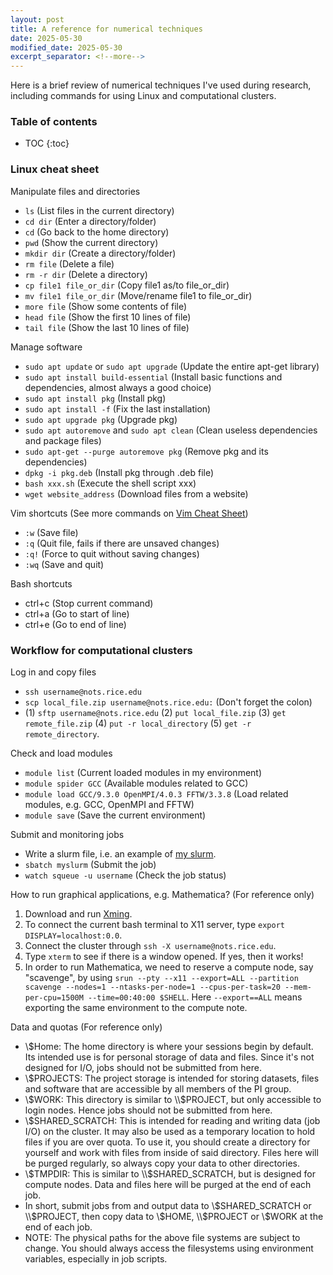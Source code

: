 ```yaml
---
layout: post
title: A reference for numerical techniques
date: 2025-05-30
modified_date: 2025-05-30
excerpt_separator: <!--more-->
---
```



Here is a brief review of numerical techniques I've used during research, including commands for using Linux and computational clusters.
<!--more-->

### Table of contents

* TOC 
{:toc}


### Linux cheat sheet
Manipulate files and directories
- `ls` (List files in the current directory)
- `cd dir` (Enter a directory/folder)
- `cd` (Go back to the home directory)
- `pwd` (Show the current directory)
- `mkdir dir` (Create a directory/folder)
- `rm file` (Delete a file)
- `rm -r dir` (Delete a directory)
- `cp file1 file_or_dir` (Copy file1 as/to file_or_dir)
- `mv file1 file_or_dir` (Move/rename file1 to file_or_dir)
- `more file` (Show some contents of file)
- `head file` (Show the first 10 lines of file)
- `tail file` (Show the last 10 lines of file)

Manage software
- `sudo apt update` or `sudo apt upgrade` (Update the entire apt-get library)
- `sudo apt install build-essential` (Install basic functions and dependencies, almost always a good choice)
- `sudo apt install pkg` (Install pkg)
- `sudo apt install -f` (Fix the last installation)
- `sudo apt upgrade pkg` (Upgrade pkg)
- `sudo apt autoremove` and `sudo apt clean` (Clean useless dependencies and package files)
- `sudo apt-get --purge autoremove pkg` (Remove pkg and its dependencies)
- `dpkg -i pkg.deb` (Install pkg through .deb file)
- `bash xxx.sh` (Execute the shell script xxx)
- `wget website_address` (Download files from a website)

Vim shortcuts (See more commands on [Vim Cheat Sheet](https://vim.rtorr.com/))
- `:w` (Save file)
- `:q` (Quit file, fails if there are unsaved changes)
- `:q!` (Force to quit without saving changes)
- `:wq` (Save and quit)

Bash shortcuts
- ctrl+c (Stop current command)
- ctrl+a (Go to start of line)
- ctrl+e (Go to end of line)


### Workflow for computational clusters
Log in and copy files
- `ssh username@nots.rice.edu`
- `scp local_file.zip username@nots.rice.edu:` (Don't forget the colon)
- (1) `sftp username@nots.rice.edu` (2) `put local_file.zip` (3) `get remote_file.zip` (4) `put -r local_directory` (5) `get -r remote_directory`.

Check and load modules
- `module list` (Current loaded modules in my environment)
- `module spider GCC` (Available modules related to GCC)
- `module load GCC/9.3.0 OpenMPI/4.0.3 FFTW/3.3.8` (Load related modules, e.g. GCC, OpenMPI and FFTW)
- `module save` (Save the current environment)

Submit and monitoring jobs
- Write a slurm file, i.e. an example of [my slurm](/blog/2025-05-30/myslurm).
- `sbatch myslurm` (Submit the job)
- `watch squeue -u username` (Check the job status)

How to run graphical applications, e.g. Mathematica? (For reference only)
1. Download and run [Xming](https://sourceforge.net/projects/xming/files/Xming/6.9.0.31/Xming-6-9-0-31-setup.exe/download).
2. To connect the current bash terminal to X11 server, type `export DISPLAY=localhost:0.0`.
3. Connect the cluster through `ssh -X username@nots.rice.edu`.
4. Type `xterm` to see if there is a window opened. If yes, then it works!
5. In order to run Mathematica, we need to reserve a compute node, say "scavenge", by using `srun --pty --x11 --export=ALL --partition scavenge --nodes=1 --ntasks-per-node=1 --cpus-per-task=20 --mem-per-cpu=1500M --time=00:40:00 $SHELL`. Here `--export==ALL` means exporting the same environment to the compute note.

Data and quotas (For reference only)
- \\$Home: The home directory is where your sessions begin by default. Its intended use is for personal storage of data and files. Since it's not designed for I/O, jobs should not be submitted from here.
- \\$PROJECTS: The project storage is intended for storing datasets, files and software that are accessible by all members of the PI group.
- \\$WORK: This directory is similar to \\$PROJECT, but only accessible to login nodes. Hence jobs should not be submitted from here.
- \\$SHARED_SCRATCH: This is intended for reading and writing data (job I/O) on the cluster. It may also be used as a temporary location to hold files if you are over quota. To use it, you should create a directory for yourself and work with files from inside of said directory. Files here will be purged regularly, so always copy your data to other directories.
- \\$TMPDIR: This is similar to \\$SHARED_SCRATCH, but is designed for compute nodes. Data and files here will be purged at the end of each job.
- In short, submit jobs from and output data to \\$SHARED_SCRATCH or \\$PROJECT, then copy data to \\$HOME, \\$PROJECT or \\$WORK at the end of each job. 
- NOTE: The physical paths for the above file systems are subject to change. You should always access the filesystems using environment variables, especially in job scripts.